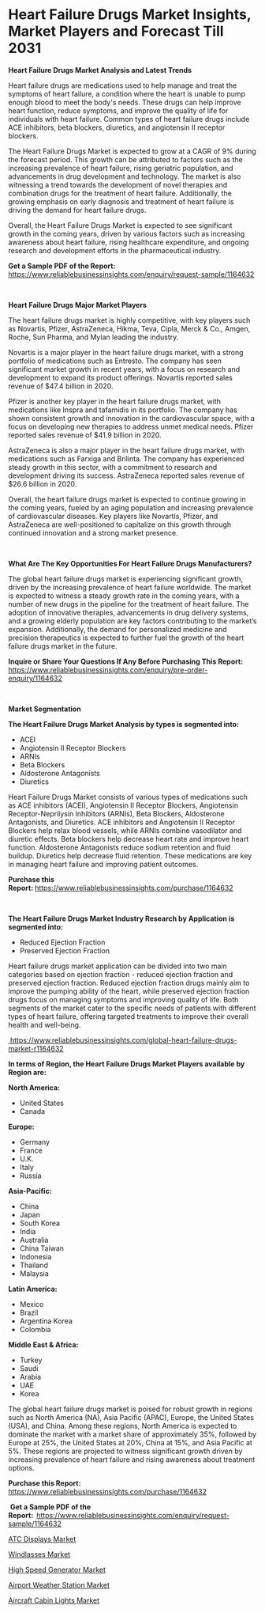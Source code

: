 <p><h1>Heart Failure Drugs Market Insights, Market Players and Forecast Till 2031</h1></p><p><strong>Heart Failure Drugs Market Analysis and Latest Trends</strong></p>
<p><p>Heart failure drugs are medications used to help manage and treat the symptoms of heart failure, a condition where the heart is unable to pump enough blood to meet the body's needs. These drugs can help improve heart function, reduce symptoms, and improve the quality of life for individuals with heart failure. Common types of heart failure drugs include ACE inhibitors, beta blockers, diuretics, and angiotensin II receptor blockers.</p><p>The Heart Failure Drugs Market is expected to grow at a CAGR of 9% during the forecast period. This growth can be attributed to factors such as the increasing prevalence of heart failure, rising geriatric population, and advancements in drug development and technology. The market is also witnessing a trend towards the development of novel therapies and combination drugs for the treatment of heart failure. Additionally, the growing emphasis on early diagnosis and treatment of heart failure is driving the demand for heart failure drugs.</p><p>Overall, the Heart Failure Drugs Market is expected to see significant growth in the coming years, driven by various factors such as increasing awareness about heart failure, rising healthcare expenditure, and ongoing research and development efforts in the pharmaceutical industry.</p></p>
<p><strong>Get a Sample PDF of the Report:&nbsp;</strong> <a href="https://www.reliablebusinessinsights.com/enquiry/request-sample/1164632">https://www.reliablebusinessinsights.com/enquiry/request-sample/1164632</a></p>
<p>&nbsp;</p>
<p><strong>Heart Failure Drugs Major Market Players</strong></p>
<p><p>The heart failure drugs market is highly competitive, with key players such as Novartis, Pfizer, AstraZeneca, Hikma, Teva, Cipla, Merck & Co., Amgen, Roche, Sun Pharma, and Mylan leading the industry.</p><p>Novartis is a major player in the heart failure drugs market, with a strong portfolio of medications such as Entresto. The company has seen significant market growth in recent years, with a focus on research and development to expand its product offerings. Novartis reported sales revenue of $47.4 billion in 2020.</p><p>Pfizer is another key player in the heart failure drugs market, with medications like Inspra and tafamidis in its portfolio. The company has shown consistent growth and innovation in the cardiovascular space, with a focus on developing new therapies to address unmet medical needs. Pfizer reported sales revenue of $41.9 billion in 2020.</p><p>AstraZeneca is also a major player in the heart failure drugs market, with medications such as Farxiga and Brilinta. The company has experienced steady growth in this sector, with a commitment to research and development driving its success. AstraZeneca reported sales revenue of $26.6 billion in 2020.</p><p>Overall, the heart failure drugs market is expected to continue growing in the coming years, fueled by an aging population and increasing prevalence of cardiovascular diseases. Key players like Novartis, Pfizer, and AstraZeneca are well-positioned to capitalize on this growth through continued innovation and a strong market presence.</p></p>
<p>&nbsp;</p>
<p><strong>What Are The Key Opportunities For Heart Failure Drugs Manufacturers?</strong></p>
<p><p>The global heart failure drugs market is experiencing significant growth, driven by the increasing prevalence of heart failure worldwide. The market is expected to witness a steady growth rate in the coming years, with a number of new drugs in the pipeline for the treatment of heart failure. The adoption of innovative therapies, advancements in drug delivery systems, and a growing elderly population are key factors contributing to the market’s expansion. Additionally, the demand for personalized medicine and precision therapeutics is expected to further fuel the growth of the heart failure drugs market in the future.</p></p>
<p><strong>Inquire or Share Your Questions If Any Before Purchasing This Report:</strong> <a href="https://www.reliablebusinessinsights.com/enquiry/pre-order-enquiry/1164632">https://www.reliablebusinessinsights.com/enquiry/pre-order-enquiry/1164632</a></p>
<p>&nbsp;</p>
<p><strong>Market Segmentation</strong></p>
<p><strong>The Heart Failure Drugs Market Analysis by types is segmented into:</strong></p>
<p><ul><li>ACEI</li><li>Angiotensin II Receptor Blockers</li><li>ARNIs</li><li>Beta Blockers</li><li>Aldosterone Antagonists</li><li>Diuretics</li></ul></p>
<p><p>Heart Failure Drugs Market consists of various types of medications such as ACE inhibitors (ACEI), Angiotensin II Receptor Blockers, Angiotensin Receptor-Neprilysin Inhibitors (ARNIs), Beta Blockers, Aldosterone Antagonists, and Diuretics. ACE inhibitors and Angiotensin II Receptor Blockers help relax blood vessels, while ARNIs combine vasodilator and diuretic effects. Beta blockers help decrease heart rate and improve heart function. Aldosterone Antagonists reduce sodium retention and fluid buildup. Diuretics help decrease fluid retention. These medications are key in managing heart failure and improving patient outcomes.</p></p>
<p><strong>Purchase this Report:&nbsp;</strong><a href="https://www.reliablebusinessinsights.com/purchase/1164632">https://www.reliablebusinessinsights.com/purchase/1164632</a></p>
<p>&nbsp;</p>
<p><strong>The Heart Failure Drugs Market Industry Research by Application is segmented into:</strong></p>
<p><ul><li>Reduced Ejection Fraction</li><li>Preserved Ejection Fraction</li></ul></p>
<p><p>Heart failure drugs market application can be divided into two main categories based on ejection fraction - reduced ejection fraction and preserved ejection fraction. Reduced ejection fraction drugs mainly aim to improve the pumping ability of the heart, while preserved ejection fraction drugs focus on managing symptoms and improving quality of life. Both segments of the market cater to the specific needs of patients with different types of heart failure, offering targeted treatments to improve their overall health and well-being.</p></p>
<p><a href="https://www.reliablebusinessinsights.com/global-heart-failure-drugs-market-r1164632">&nbsp;https://www.reliablebusinessinsights.com/global-heart-failure-drugs-market-r1164632</a></p>
<p><strong>In terms of Region, the Heart Failure Drugs Market Players available by Region are:</strong></p>
<p>
    <p> <strong> North America: </strong>
        <ul>
            <li>United States</li>
            <li>Canada</li>
        </ul>
        </p> 
    <p> <strong> Europe: </strong>
        <ul>
            <li>Germany</li>
            <li>France</li>
            <li>U.K.</li>
            <li>Italy</li>
            <li>Russia</li>
        </ul>
        </p> 
    <p> <strong> Asia-Pacific: </strong>
        <ul>
            <li>China</li>
            <li>Japan</li>
            <li>South Korea</li>
            <li>India</li>
            <li>Australia</li>
            <li>China Taiwan</li>
            <li>Indonesia</li>
            <li>Thailand</li>
            <li>Malaysia</li>
        </ul>
        </p> 
    <p> <strong> Latin America: </strong>
        <ul>
            <li>Mexico</li>
            <li>Brazil</li>
            <li>Argentina Korea</li>
            <li>Colombia</li>
        </ul>
        </p> 
    <p> <strong> Middle East & Africa: </strong>
        <ul>
            <li>Turkey</li>
            <li>Saudi</li>
            <li>Arabia</li>
            <li>UAE</li>
            <li>Korea</li>
        </ul>
    </p>
    </p>
<p><p>The global heart failure drugs market is poised for robust growth in regions such as North America (NA), Asia Pacific (APAC), Europe, the United States (USA), and China. Among these regions, North America is expected to dominate the market with a market share of approximately 35%, followed by Europe at 25%, the United States at 20%, China at 15%, and Asia Pacific at 5%. These regions are projected to witness significant growth driven by increasing prevalence of heart failure and rising awareness about treatment options.</p></p>
<p><strong>Purchase this Report: </strong><a href="https://www.reliablebusinessinsights.com/purchase/1164632">https://www.reliablebusinessinsights.com/purchase/1164632</a></p>
<p>&nbsp;<strong>Get a Sample PDF of the Report:&nbsp;&nbsp;</strong><a href="https://www.reliablebusinessinsights.com/enquiry/request-sample/1164632">https://www.reliablebusinessinsights.com/enquiry/request-sample/1164632</a></p>
<p><strong></strong></p>
<p><p><a href="https://medium.com/@cpierre31945/atc-displays-industry-analysis-report-its-market-size-growing-with-a-cagr-of-7-3-34b124aa2235">ATC Displays Market</a></p><p><a href="https://medium.com/@brayannolanii/windlasses-market-size-is-growing-at-cagr-of-13-8-b53b75533c86">Windlasses Market</a></p><p><a href="https://medium.com/@aureliarice/exploring-high-speed-generator-market-dynamics-global-trends-and-future-growth-prospects-2024-65fd298f6c38">High Speed Generator Market</a></p><p><a href="https://medium.com/@sura.dutkadut/airport-weather-station-market-share-size-trends-industry-analysis-report-by-application-e2d6936c5887">Airport Weather Station Market</a></p><p><a href="https://medium.com/@staceyhilll48/aircraft-cabin-lights-market-outlook-complete-industry-analysis-2024-to-2031-094a99c4f61d">Aircraft Cabin Lights Market</a></p></p>